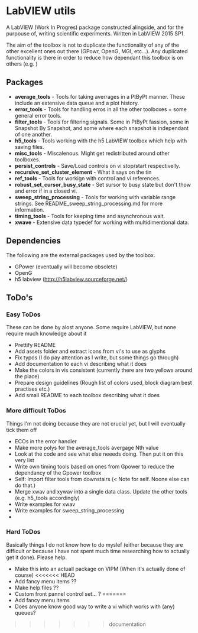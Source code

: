 # LabVIEW utils
A LabVIEW (Work In Progres) package constructed alingside, and for the purpouse of, writing scientific experiments. Written in LabVIEW 2015 SP1.

The aim of the toolbox is not to duplicate the functionality of any of the other excellent ones out there (GPowr, OpenG, MGI, etc...). Any duplicated functionality is there in order to reduce how dependant this toolbox is on others (e.g. )

## Packages
 - **average_tools** - Tools for taking averrages in a PtByPt manner. These include an extensive data queue and a plot history.
 - **error_tools** - Tools for handling erros in all the other toolboxes + some general error tools.
 - **filter_tools** - Tools for filtering signals. Some in PtByPt fassion, some in Snapshot By Snapshot, and some where each snapshot is independant of one another.
 - **h5_tools** - Tools working with the h5 LabVIEW toolbox which help with saving files.
 - **misc_tools** - Miscalenous. Might get redistributed around other toolboxes.
 - **persist_controls** - Save/Load controls on vi stop/start respectivelly.
 - **recursive_set_cluster_element** - What it says on the tin
 - **ref_tools** - Tools for workign with control and vi references.
 - **robust_set_cursor_busy_state** - Set sursor to busy state but don't thow and error if in a closed vi.
 - **sweep_string_processing** - Tools for working with variable range strings. See README_sweep_string_processing.md for more information.
 - **timing_tools** - Tools for keeping time and asynchronous wait.
 - **xwave** - Extensive data typedef for working with multidimentional data.

## Dependencies
The following are the external packages used by the toolbox.

 - GPower (eventually will become obsolete)
 - OpenG
 - h5 labview (http://h5labview.sourceforge.net/)

## ToDo's
### Easy ToDos
These can be done by alost anyone. Some require LabVIEW, but none require much knowledge about it
 - Prettify README
 - Add assets folder and extract icons from vi's to use as glyphs
 - Fix typos (I do pay attention as I write, but some things go through)
 - Add documentation to each vi describing what it does
 - Make the colors in vis consistent (currently there are two yellows around the place)
 - Prepare design guidelines (Rough list of colors used, block diagram best practises etc.)
 - Add small README to each toolbox describing what it does

### More difficult ToDos
Things I'm not doing because they are not crucial yet, but I will eventually tick them off
 - ECOs in the error handler
 - Make more polys for the average_tools avergage Nth value
 - Look at the code and see what else neeeds doing. Then put it on this very list
 - Write own timing tools based on ones from Gpower to reduce the dependancy of the Gpower toolbox
 - Self: Import filter tools from downstairs (< Note for self. Noone else can do that.)
 - Merge xwav and xywav into a single data class. Update the other tools (e.g. h5_tools accordingly)
 - Write examples for xwav
 - Write examples for sweep_string_processing
 -
### Hard ToDos
Basically things I do not know how to do myslef (either because they are difficult or because I have not spent much time researching how to actually get it done). Please help.
 - Make this into an actuall package on VIPM (When it's actually done of course)
<<<<<<< HEAD
 - Add fancy menu items ??
 - Make help files ??
 - Custom front pannel control set... ?
=======
 - Add fancy menu items
 - Does anyone know good way to write a vi which works with (any) queues?
>>>>>>> documentation
